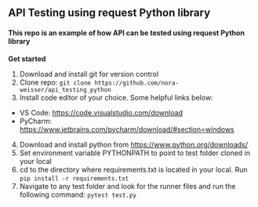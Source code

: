 ## API Testing using request Python library

#### This repo is an example of how API can be tested using request Python library

**Get started**

1. Download and install git for version control
2. Clone repo:
```git clone https://github.com/nora-weisser/api_testing_python```
3. Install code editor of your choice. Some helpful links below:  
- VS Code: https://code.visualstudio.com/download
- PyCharm: https://www.jetbrains.com/pycharm/download/#section=windows
4. Download and install python from https://www.python.org/downloads/ 
5. Set environment variable PYTHONPATH to point to test folder cloned in your local 
6. cd to the directory where requirements.txt is located in your local. Run 
   ```pip install -r requirements.txt```
7.  Navigate to any test folder and look for the runner files and run the following command: 
    ```pytest test.py```



